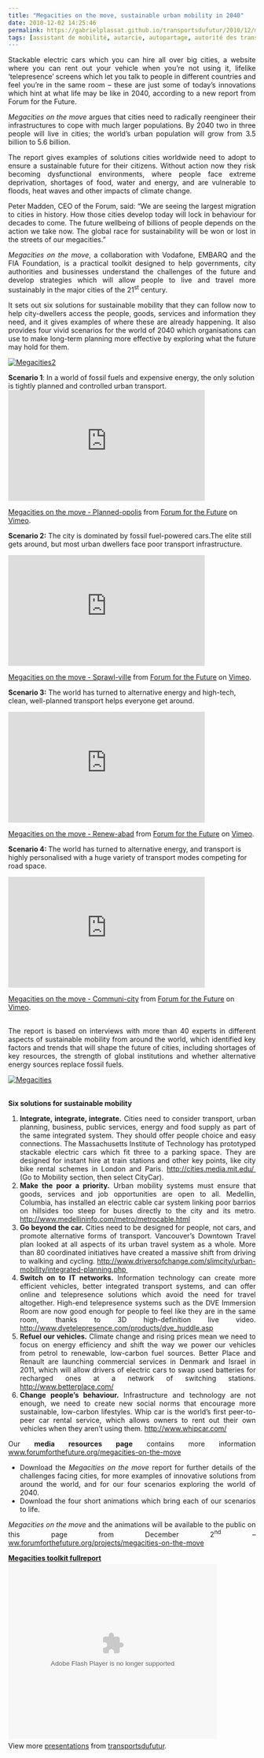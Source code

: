 ```yaml
---
title: "Megacities on the move, sustainable urban mobility in 2040"
date: 2010-12-02 14:25:46
permalink: https://gabrielplassat.github.io/transportsdufutur/2010/12/megacities-on-the-move-sustainable-urban-mobility-in-2040.html
tags: [assistant de mobilité, autarcie, autopartage, autorité des transports, better place, biocarburant, carburant, cité, citoyen, collectivité, commuter, connectivité, covoiturage, cybercar, données réelles, Efficacité énergétique, Energie, gouvernance, Infrastructure, innovation, internet, internet des objets, keicar, living lab, logistique, management de la mobilité, marchandises, marche, megacity, mode doux, multimodes, open innovation, partage de la voirie, Pay as You Move, PAYD, péage urbain, pétrole, prix carburant, qualité de l'air, rickshaw, roadpricing, Santé, Service de mobilité, smartgrid]
---
```


<p style="text-align: justify;">Stackable electric cars which you can hire all over big cities, a website where you can rent out your vehicle when you’re not using it, lifelike ‘telepresence’ screens which let you talk to people in different countries and feel you’re in the same room – these are just some of today’s innovations which hint at what life may be like in 2040, according to a new report from Forum for the Future.</p> <p style="text-align: justify;"><em>Megacities on the move</em> argues that cities need to radically reengineer their infrastructures to cope with much larger populations. By 2040 two in three people will live in cities; the world’s urban population will grow from 3.5 billion to 5.6 billion.</p> <p style="text-align: justify;">The report gives examples of solutions cities worldwide need to adopt to ensure a sustainable future for their citizens. Without action now they risk becoming dysfunctional environments, where people face extreme deprivation, shortages of food, water and energy, and are vulnerable to floods, heat waves and other impacts of climate change.</p> <p style="text-align: justify;">Peter Madden, CEO of the Forum, said: “We are seeing the largest migration to cities in history. How those cities develop today will lock in behaviour for decades to come. The future wellbeing of billions of people depends on the action we take now. The global race for sustainability will be won or lost in the streets of our megacities.”</p> <p style="text-align: justify;"><em>Megacities on the move</em>, a collaboration with Vodafone, EMBARQ and the FIA Foundation, is a practical toolkit designed to help governments, city authorities and businesses understand the challenges of the future and develop strategies which will allow people to live and travel more sustainably in the major cities of the 21<sup>st</sup> century.</p> <p style="text-align: justify;">It sets out six solutions for sustainable mobility that they can follow now to help city-dwellers access the people, goods, services and information they need, and it gives examples of where these are already happening. It also provides four vivid scenarios for the world of 2040 which organisations can use to make long-term planning more effective by exploring what the future may hold for them.</p> <p style="text-align: justify;"><a href="https://gabrielplassat.github.io/transportsdufutur/wp-content/uploads/sites/6/old/6a0120a66d2ad4970b013489ad13df970c-pi.jpg" style="display: inline;"><img rel="lightbox[]" alt="Megacities2" border="0" class="asset  asset-image at-xid-6a0120a66d2ad4970b013489ad13df970c image-full" src="/wp-content/uploads/sites/6/old/6a0120a66d2ad4970b013489ad13df970c-800wi.jpg" title="Megacities2" /></a> <br /> </p>  <!--more-->   <p><strong>Scenario 1</strong>: In a world of fossil fuels and expensive energy, the only solution is tightly planned and controlled urban transport.<br /><iframe frameborder="0" height="225" src="http://player.vimeo.com/video/17082274" width="400"></iframe></p> <p><a href="http://vimeo.com/17082274">Megacities on the move - Planned-opolis</a> from <a href="http://vimeo.com/user2424077">Forum for the Future</a> on <a href="http://vimeo.com">Vimeo</a>.</p> <p><strong>Scenario 2:</strong> The city is dominated by fossil fuel-powered cars.The elite still gets around, but most urban dwellers face poor transport infrastructure.</p> <p><iframe frameborder="0" height="225" src="http://player.vimeo.com/video/17079083" width="400"></iframe></p> <p><a href="http://vimeo.com/17079083">Megacities on the move - Sprawl-ville</a> from <a href="http://vimeo.com/user2424077">Forum for the Future</a> on <a href="http://vimeo.com">Vimeo</a>.</p> <p><strong>Scenario 3:</strong> The world has turned to alternative energy and high-tech, clean, well-planned transport helps everyone get around.</p> <p><iframe frameborder="0" height="225" src="http://player.vimeo.com/video/17082104" width="400"></iframe></p> <p><a href="http://vimeo.com/17082104">Megacities on the move - Renew-abad</a> from <a href="http://vimeo.com/user2424077">Forum for the Future</a> on <a href="http://vimeo.com">Vimeo</a>.</p> <p><strong>Scenario 4: </strong>The world has turned to alternative energy, and transport is highly personalised with a huge variety of transport modes competing for road space.</p> <p><iframe frameborder="0" height="225" src="http://player.vimeo.com/video/17123084" width="400"></iframe></p> <p><a href="http://vimeo.com/17123084">Megacities on the move - Communi-city</a> from <a href="http://vimeo.com/user2424077">Forum for the Future</a> on <a href="http://vimeo.com">Vimeo</a>.</p> <p style="text-align: justify;"><a href="https://gabrielplassat.github.io/transportsdufutur/wp-content/uploads/sites/6/old/6a0120a66d2ad4970b0147e050bf04970b-800wi.jpg" rel="lightbox"></a>  <br />The report is based on interviews with more than 40 experts in different aspects of sustainable mobility from around the world, which identified key factors and trends that will shape the future of cities, including shortages of key resources, the strength of global institutions and whether alternative energy sources replace fossil fuels.</p> <p style="text-align: justify;"><a href="https://gabrielplassat.github.io/transportsdufutur/wp-content/uploads/sites/6/old/6a0120a66d2ad4970b013489ad0302970c-800wi.jpg" rel="lightbox"><img rel="lightbox[]" alt="Megacities" class="asset  asset-image at-xid-6a0120a66d2ad4970b013489ad0302970c" src="/wp-content/uploads/sites/6/old/6a0120a66d2ad4970b013489ad0302970c-500wi.jpg" style="display: block; margin-left: auto; margin-right: auto;" title="Megacities" /></a> </p> <p style="text-align: justify;"><strong>Six solutions for sustainable mobility</strong> </p> <ol style="text-align: justify;"> <li><strong>Integrate, integrate, integrate.</strong> Cities need to consider transport, urban planning, business, public services, energy and food supply as part of the same integrated system. They should offer people choice and easy connections. The Massachusetts Institute of Technology has prototyped stackable electric cars which fit three to a parking space. They are designed for instant hire at train stations and other key points, like city bike rental schemes in London and Paris. <a href="http://cities.media.mit.edu/">http://cities.media.mit.edu/</a><span style="text-decoration: underline;">  </span>(Go to Mobility section, then select CityCar).</li> <li><strong>Make the poor a priority.</strong> Urban mobility systems must ensure that goods, services and job opportunities are open to all. Medellin, Columbia, has installed an electric cable car system linking poor barrios on hillsides too steep for buses directly to the city and its metro. <a href="http://www.medellininfo.com/metro/metrocable.html">http://www.medellininfo.com/metro/metrocable.html</a> </li> <li><strong>Go beyond the car.</strong> Cities need to be designed for people, not cars, and promote alternative forms of transport. Vancouver’s Downtown Travel plan looked at all aspects of its urban travel system as a whole. More than 80 coordinated initiatives have created a massive shift from driving to walking and cycling. <a href="http://www.driversofchange.com/slimcity/urban-mobility/integrated-planning.php">http://www.driversofchange.com/slimcity/urban-mobility/integrated-planning.php </a></li> <li><strong>Switch on to IT networks.</strong> Information technology can create more efficient vehicles, better integrated transport systems, and can offer online and telepresence solutions which avoid the need for travel altogether. High-end telepresence systems such as the DVE Immersion Room are now good enough for people to feel like they are in the same room, thanks to 3D high-definition live video. <a href="http://www.dvetelepresence.com/products/dve_huddle.asp">http://www.dvetelepresence.com/products/dve_huddle.asp</a> </li> <li><strong>Refuel our vehicles.</strong> Climate change and rising prices mean we need to focus on energy efficiency and shift the way we power our vehicles from petrol to renewable, low-carbon fuel sources. Better Place and Renault are launching commercial services in Denmark and Israel in 2011, which will allow drivers of electric cars to swap used batteries for recharged ones at a network of switching stations. <a href="http://www.betterplace.com/">http://www.betterplace.com/</a> </li> <li><strong>Change people’s behaviour.</strong> Infrastructure and technology are not enough, we need to create new social norms that encourage more sustainable, low-carbon lifestyles. Whip car is the world’s first peer-to-peer car rental service, which allows owners to rent out their own vehicles when they aren’t using them. <a href="http://www.whipcar.com/">http://www.whipcar.com/</a> </li> </ol> <p style="text-align: justify;">Our <strong>media resources page</strong> contains more information <a href="http://www.forumforthefuture.org/megacities-on-the-move">www.forumforthefuture.org/megacities-on-the-move</a>  </p> <ul style="text-align: justify;"> <li>Download the <em>Megacities on the move</em> report for further details of the challenges facing cities, for more examples of innovative solutions from around the world, and for our four scenarios exploring the world of 2040. </li> <li>Download the four short animations which bring each of our scenarios to life.</li> </ul> <p style="text-align: justify;"><em>Megacities on the move</em> and the animations will be available to the public on this page from December 2<sup>nd</sup> – <a href="http://www.forumforthefuture.org/projects/megacities-on-the-move">ww.forumforthefuture.org/projects/megacities-on-the-move</a> </p> <div id="__ss_6006110" style="width: 425px;"><strong style="display: block; margin: 12px 0 4px;"><a href="http://www.slideshare.net/transportsdufutur/megacities-toolkit-fullreport" title="Megacities toolkit fullreport">Megacities toolkit fullreport</a></strong> <object data="http://static.slidesharecdn.com/swf/ssplayer2.swf?doc=megacitiestoolkitfullreport-101202071326-phpapp01&stripped_title=megacities-toolkit-fullreport&userName=transportsdufutur" height="355" id="__sse6006110" type="application/x-shockwave-flash" width="425"> <param name="data" value="http://static.slidesharecdn.com/swf/ssplayer2.swf?doc=megacitiestoolkitfullreport-101202071326-phpapp01&stripped_title=megacities-toolkit-fullreport&userName=transportsdufutur" /> <param name="allowFullScreen" value="true" /> <param name="allowScriptAccess" value="always" /> <param name="src" value="http://static.slidesharecdn.com/swf/ssplayer2.swf?doc=megacitiestoolkitfullreport-101202071326-phpapp01&stripped_title=megacities-toolkit-fullreport&userName=transportsdufutur" /> <param name="name" value="__sse6006110" /> <param name="allowfullscreen" value="true" /> </object> <div style="padding: 5px 0 12px;">View more <a href="http://www.slideshare.net/">presentations</a> from <a href="http://www.slideshare.net/transportsdufutur">transportsdufutur</a>.</div> </div>
